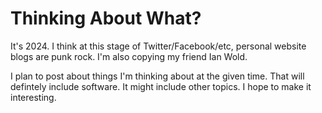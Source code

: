 # Thinking About What?

It's 2024. I think at this stage of Twitter/Facebook/etc, personal website blogs are punk rock. I'm also copying my friend Ian Wold.

I plan to post about things I'm thinking about at the given time. That will defintely include software. It might include other topics. I hope to make it interesting.

